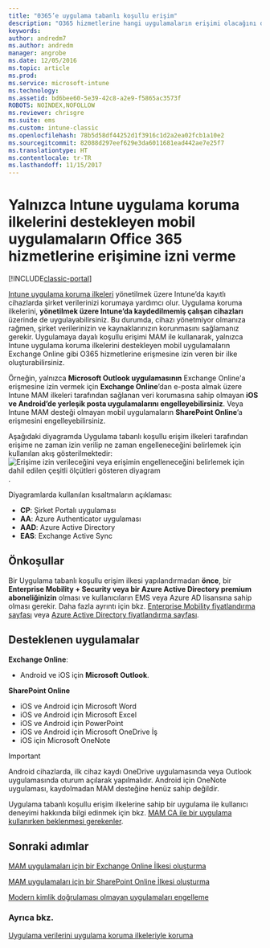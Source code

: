 ```yaml
---
title: "0365’e uygulama tabanlı koşullu erişim"
description: "O365 hizmetlerine hangi uygulamaların erişimi olacağını denetlemekte MAM CA’nın nasıl yardımcı olabileceğine ilişkin kavramları anlayın."
keywords: 
author: andredm7
ms.author: andredm
manager: angrobe
ms.date: 12/05/2016
ms.topic: article
ms.prod: 
ms.service: microsoft-intune
ms.technology: 
ms.assetid: bd6bee60-5e39-42c8-a2e9-f5865ac3573f
ROBOTS: NOINDEX,NOFOLLOW
ms.reviewer: chrisgre
ms.suite: ems
ms.custom: intune-classic
ms.openlocfilehash: 78b5d58df44252d1f3916c1d2a2ea02fcb1a10e2
ms.sourcegitcommit: 82088d297eef629e3da6011681ead442ae7e25f7
ms.translationtype: HT
ms.contentlocale: tr-TR
ms.lasthandoff: 11/15/2017
---
```

# <a name="allow-only-mobile-apps-that-support-intune-app-protection-policies-to-access-office-365-services"></a>Yalnızca Intune uygulama koruma ilkelerini destekleyen mobil uygulamaların Office 365 hizmetlerine erişimine izni verme

[!INCLUDE[classic-portal](../includes/classic-portal.md)]

[Intune uygulama koruma ilkeleri](protect-apps-and-data-with-microsoft-intune.md) yönetilmek üzere Intune’da kayıtlı cihazlarda şirket verilerinizi korumaya yardımcı olur. Uygulama koruma ilkelerini, **yönetilmek üzere Intune’da kaydedilmemiş çalışan cihazları** üzerinde de uygulayabilirsiniz.  Bu durumda, cihazı yönetmiyor olmanıza rağmen, şirket verilerinizin ve kaynaklarınızın korunmasını sağlamanız gerekir. Uygulamaya dayalı koşullu erişimi MAM ile kullanarak, yalnızca Intune uygulama koruma ilkelerini destekleyen mobil uygulamaların Exchange Online gibi O365 hizmetlerine erişmesine izin veren bir ilke oluşturabilirsiniz.

Örneğin, yalnızca **Microsoft Outlook uygulamasının** Exchange Online'a erişmesine izin vermek için **Exchange Online**’dan e-posta almak üzere Intune MAM ilkeleri tarafından sağlanan veri korumasına sahip olmayan **iOS ve Android’de yerleşik posta uygulamalarını engelleyebilirsiniz**. Veya Intune MAM desteği olmayan mobil uygulamaların **SharePoint Online**’a erişmesini engelleyebilirsiniz.

Aşağıdaki diyagramda Uygulama tabanlı koşullu erişim ilkeleri tarafından erişime ne zaman izin verilip ne zaman engelleneceğini belirlemek için kullanılan akış gösterilmektedir: ![Erişime izin verileceğini veya erişimin engelleneceğini belirlemek için dahil edilen çeşitli ölçütleri gösteren diyagram ](../media/mam-ca-decision-flow_simple.png).

Diyagramlarda kullanılan kısaltmaların açıklaması:
* **CP**: Şirket Portalı uygulaması
* **AA**: Azure Authenticator uygulaması
* **AAD**: Azure Active Directory
* **EAS**: Exchange Active Sync

## <a name="prerequisites"></a>Önkoşullar
Bir Uygulama tabanlı koşullu erişim ilkesi yapılandırmadan **önce**, bir **Enterprise Mobility + Security veya bir Azure Active Directory premium aboneliğinizin** olması ve kullanıcıların EMS veya Azure AD lisansına sahip olması gerekir. Daha fazla ayrıntı için bkz. [Enterprise Mobility fiyatlandırma sayfası](https://www.microsoft.com/cloud-platform/enterprise-mobility-pricing) veya [Azure Active Directory fiyatlandırma sayfası](https://azure.microsoft.com/pricing/details/active-directory/).


## <a name="supported-apps"></a>Desteklenen uygulamalar
**Exchange Online**:
* Android ve iOS için **Microsoft Outlook**.

**SharePoint Online**
* iOS ve Android için Microsoft Word
* iOS ve Android için Microsoft Excel
* iOS ve Android için PowerPoint
* iOS ve Android için Microsoft OneDrive İş
* iOS için Microsoft OneNote

>[!IMPORTANT]
>Android cihazlarda, ilk cihaz kaydı OneDrive uygulamasında veya Outlook uygulamasında oturum açılarak yapılmalıdır. Android için OneNote uygulaması, kaydolmadan MAM desteğine henüz sahip değildir.

Uygulama tabanlı koşullu erişim ilkelerine sahip bir uygulama ile kullanıcı deneyimi hakkında bilgi edinmek için bkz. [MAM CA ile bir uygulama kullanırken beklenmesi gerekenler](use-apps-with-mam-ca.md).


## <a name="next-steps"></a>Sonraki adımlar
[MAM uygulamaları için bir Exchange Online İlkesi oluşturma](mam-ca-for-exchange-online.md)

[MAM uygulamaları için bir SharePoint Online İlkesi oluşturma](mam-ca-for-sharepoint-online.md)

[Modern kimlik doğrulaması olmayan uygulamaları engelleme](block-apps-with-no-modern-authentication.md)

### <a name="see-also"></a>Ayrıca bkz.

[Uygulama verilerini uygulama koruma ilkeleriyle koruma](protect-app-data-using-mobile-app-management-policies-with-microsoft-intune.md)
